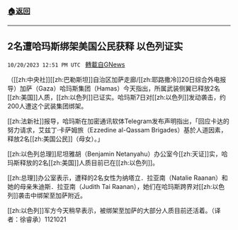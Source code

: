 ###  [:house:返回](README.md)
---


## 2名遭哈玛斯绑架美国公民获释 以色列证实
`10/20/2023 12:51 PM UTC ` [轉載自GNews](https://gnews.org/articles/1860983)

（[[zh:中央社]][[zh:巴勒斯坦]]自治区加萨走廊/[[zh:耶路撒冷]]20日综合外电报导）加萨（Gaza）哈玛斯集团（Hamas）今天指出，所属武装侧翼已释放2名[[zh:美国]]人质，[[zh:以色列]]已证实。哈玛斯7日对[[zh:以色列]]发动袭击，约200人遭这个武装集团绑架。

[[zh:法新社]]报导，哈玛斯在加密通讯软体Telegram发布声明指出，「回应卡达的努力请求，艾兹丁‧卡萨姆旅（Ezzedine al-Qassam Brigades）基於人道因素，释放2名[[zh:美国公民]]（母女）。」

[[zh:以色列总理]]尼坦雅胡（Benjamin Netanyahu）办公室今[[zh:天证]]实，哈玛斯释放的2名[[zh:美国]]人质目前已在[[zh:以色列]]。

[[zh:总理]]办公室表示，遭释的2名女性为纳塔立．拉亚南（Natalie Raanan）和她的母亲朱迪斯．拉亚南（Judith Tai Raanan），她们在哈玛斯跨界对[[zh:以色列]]袭击中绑架至加萨附近。

[[zh:以色列]]军方今天稍早表示，被绑架至加萨的大部分人质目前还活着。（译者：徐睿承）1121021
